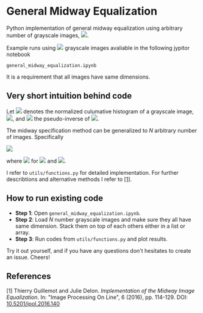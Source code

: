 # General Midway Equalization #

Python implementation of general midway equalization using arbitrary number of grayscale images, <img src="https://render.githubusercontent.com/render/math?math=N \geq 2">.

Example runs using <img src="https://render.githubusercontent.com/render/math?math=N=\{2,3,4\}"> grayscale images avaliable in the following jypitor notebook

```
general_midway_equalization.ipynb
```

It is a requirement that all images have same dimensions.

## Very short intuition behind code ##

Let <img src="https://render.githubusercontent.com/render/math?math=C"> denotes the normalized culumative histogram of a grayscale image, <img src="https://render.githubusercontent.com/render/math?math=I">, and <img src="https://render.githubusercontent.com/render/math?math=C^{-1}"> the pseudo-inverse of <img src="https://render.githubusercontent.com/render/math?math=C">.
 
The midway specification method can be generalized to _N_ arbitrary number of images. Specifically

<img src="https://render.githubusercontent.com/render/math?math=\varphi (x) = \frac{1}{N} \sum_{p=1}^{N} C_{p}^{-1}(x)">

where <img src="https://render.githubusercontent.com/render/math?math=\tilde{I}_n = \varphi \big( C_n (I_n) \big)"> for <img src="https://render.githubusercontent.com/render/math?math=n \in \{1,...,N \}"> and  <img src="https://render.githubusercontent.com/render/math?math=p \in \{1,...,N \}">.

I refer to `utils/functions.py` for detailed implementation. 
For further describtions and alternative methods I refer to [[1]](#1).

## How to run existing code ##

* __Step 1__: Open `general_midway_equalization.ipynb`.
* __Step 2__: Load _N_ number grayscale images and make sure they all have same dimension. Stack them on top of each others either in a list or array.
* __Step 3__: Run codes from `utils/functions.py` and plot results.

Try it out yourself, and if you have any questions don't hesitates to create an issue. Cheers!


## References ##

<a id="1">[1]</a> 
Thierry Guillemot and Julie Delon. _Implementation of the Midway Image Equalization_. In: "Image Processing On Line", 6 (2016), pp. 114-129. DOI: [10.5201/ipol.2016.140](http://www.ipol.im/pub/art/2016/140/?utm_source=doi "Named link title")
